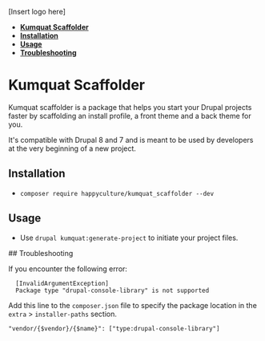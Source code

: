 [Insert logo here]

* **[Kumquat Scaffolder](#intro)**
* **[Installation](#installation)**
* **[Usage](#usage)**
* **[Troubleshooting](#troubleshooting)**

# <a name="intro"></a>Kumquat Scaffolder

Kumquat scaffolder is a package that helps you start your Drupal projects faster by scaffolding an install profile, a front theme and a back theme for you.

It's compatible with Drupal 8 and 7 and is meant to be used by developers at the very beginning of a new project.

## <a name="installation"></a>Installation

- `composer require happyculture/kumquat_scaffolder --dev`

## <a name="usage"></a>Usage

- Use `drupal kumquat:generate-project` to initiate your project files.

## <a name="troubleshooting"></a>Troubleshooting

If you encounter the following error:

```
  [InvalidArgumentException]                              
  Package type "drupal-console-library" is not supported 
```

Add this line to the `composer.json` file to specify the package location in the `extra` > `installer-paths` section.

`"vendor/{$vendor}/{$name}": ["type:drupal-console-library"]`
